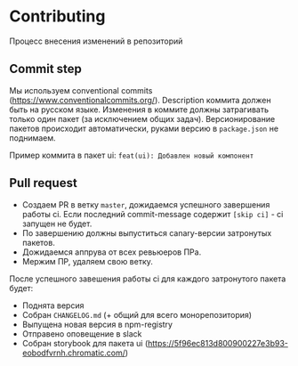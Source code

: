 # Contributing

Процесс внесения изменений в репозиторий

## Commit step

Мы используем conventional commits (https://www.conventionalcommits.org/). Description коммита должен быть на русском языке.
Изменения в коммите должны затрагивать только один пакет (за исключением общих задач).
Версионирование пакетов происходит автоматически, руками версию в `package.json` не поднимаем.

Пример коммита в пакет ui:
`feat(ui): Добавлен новый компонент`

## Pull request

-   Создаем PR в ветку `master`, дожидаемся успешного завершения работы ci. Если последний commit-message содержит `[skip ci]` - ci запущен не будет.
-   По завершению должны выпуститься canary-версии затронутых пакетов.
-   Дожидаемся аппрува от всех ревьюеров ПРа.
-   Мержим ПР, удаляем свою ветку.

После успешного завешения работы ci для каждого затронутого пакета будет:

-   Поднята версия
-   Собран `CHANGELOG.md` (+ общий для всего монорепозитория)
-   Выпущена новая версия в npm-registry
-   Отправено оповещение в slack
-   Собран storybook для пакета ui (https://5f96ec813d800900227e3b93-eobodfvrnh.chromatic.com/)
